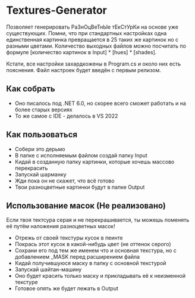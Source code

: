 # Textures-Generator
 
Позволяет генерировать РаЗнОцВеТнЫе тЕкСтУрКи на основе уже существующих.
Помни, что при стандартных настройках одна единственная картинка превращается в 25 таких же картинок но с разными цветами.
Количество выходных файлов можно посчитать по формуле [количество картинок в Input] * [hues] * [shades].

Кстати, все настройки захардкожены в Program.cs и около них есть пояснения. Файл настроек будет введён с первым релизом.

## Как собрать
- Оно писалось под .NET 6.0, но скорее всего сможет работать и на более старых версиях
- То же самое с IDE - делалось в VS 2022

## Как пользоваться
- Собери это дерьмо
- В папке с исполняемым файлом создай папку Input
- Кидай в созданную папку картинки, которые хочешь массово перекрасить
- Запускай шарманку
- Жди пока он не скажет, что всё готово
- Твои разноцветные картинки будут в папке Output

## Использование масок (Не реализовано)
Если твоя тектсура серая и не перекрашивается, ты можешь поменять её путём наложения разноцветных масок!
- Отрежь от своей текстуры кусок в пеинте
- Покрась этот кусок в какой-нибудь цвет (не оттенок серого)
- Сохрани его под тем же именем что и основная текстура, но с добавлением _MASK перед расширением файла
- Кидай получившуюся маску в папку с основной текстурой
- Запускай шайтан-машину
- Оно будет красить только маску и прикладывать её к неизменной текстуре
- Готовое опять же будет лежать в Output
